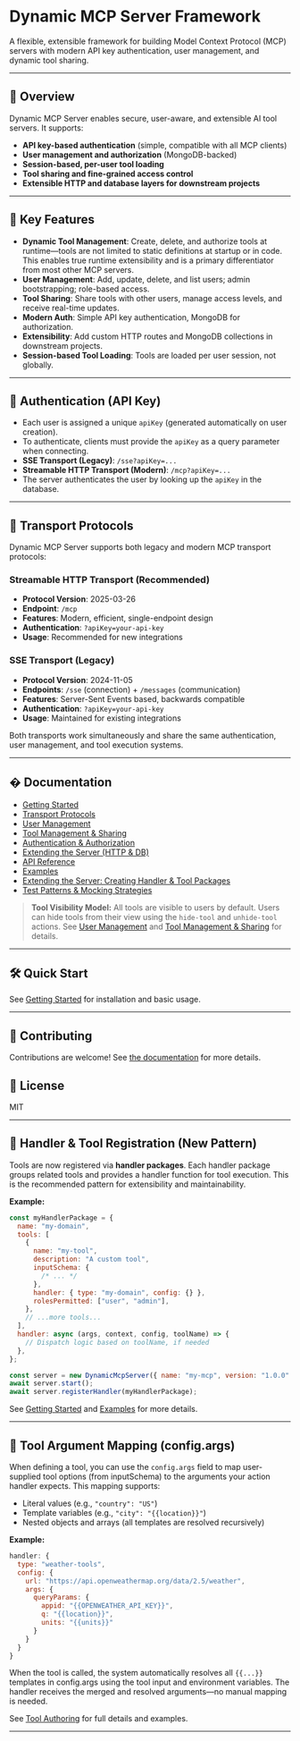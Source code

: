 # Dynamic MCP Server Framework

A flexible, extensible framework for building Model Context Protocol (MCP) servers with modern API key authentication, user management, and dynamic tool sharing.

---

## 🚀 Overview

Dynamic MCP Server enables secure, user-aware, and extensible AI tool servers. It supports:

- **API key-based authentication** (simple, compatible with all MCP clients)
- **User management and authorization** (MongoDB-backed)
- **Session-based, per-user tool loading**
- **Tool sharing and fine-grained access control**
- **Extensible HTTP and database layers for downstream projects**

---

## 🌟 Key Features

- **Dynamic Tool Management**: Create, delete, and authorize tools at runtime—tools are not limited to static definitions at startup or in code. This enables true runtime extensibility and is a primary differentiator from most other MCP servers.
- **User Management**: Add, update, delete, and list users; admin bootstrapping; role-based access.
- **Tool Sharing**: Share tools with other users, manage access levels, and receive real-time updates.
- **Modern Auth**: Simple API key authentication, MongoDB for authorization.
- **Extensibility**: Add custom HTTP routes and MongoDB collections in downstream projects.
- **Session-based Tool Loading**: Tools are loaded per user session, not globally.

---

## 🔑 Authentication (API Key)

- Each user is assigned a unique `apiKey` (generated automatically on user creation).
- To authenticate, clients must provide the `apiKey` as a query parameter when connecting.
- **SSE Transport (Legacy)**: `/sse?apiKey=...`
- **Streamable HTTP Transport (Modern)**: `/mcp?apiKey=...`
- The server authenticates the user by looking up the `apiKey` in the database.

---

## 🚀 Transport Protocols

Dynamic MCP Server supports both legacy and modern MCP transport protocols:

### Streamable HTTP Transport (Recommended)
- **Protocol Version**: 2025-03-26
- **Endpoint**: `/mcp`
- **Features**: Modern, efficient, single-endpoint design
- **Authentication**: `?apiKey=your-api-key`
- **Usage**: Recommended for new integrations

### SSE Transport (Legacy)
- **Protocol Version**: 2024-11-05
- **Endpoints**: `/sse` (connection) + `/messages` (communication)
- **Features**: Server-Sent Events based, backwards compatible
- **Authentication**: `?apiKey=your-api-key`
- **Usage**: Maintained for existing integrations

Both transports work simultaneously and share the same authentication, user management, and tool execution systems.

---

## � Documentation

- [Getting Started](./docs/getting-started.md)
- [Transport Protocols](./docs/transport-protocols.md)
- [User Management](./docs/user-management.md)
- [Tool Management & Sharing](./docs/tool-management.md)
- [Authentication & Authorization](./docs/authentication.md)
- [Extending the Server (HTTP & DB)](./docs/extending.md)
- [API Reference](./docs/api-reference.md)
- [Examples](./docs/examples.md)
- [Extending the Server: Creating Handler & Tool Packages](docs/tool_authoring.md)
- [Test Patterns & Mocking Strategies](docs/test_patterns.md)

> **Tool Visibility Model:**
> All tools are visible to users by default. Users can hide tools from their view using the `hide-tool` and `unhide-tool` actions. See [User Management](./docs/user-management.md) and [Tool Management & Sharing](./docs/tool-management.md) for details.

---

## 🛠️ Quick Start

See [Getting Started](./docs/getting-started.md) for installation and basic usage.

---

## 📝 Contributing

Contributions are welcome! See [the documentation](./docs/) for more details.

## 📄 License

MIT

---

## 🧩 Handler & Tool Registration (New Pattern)

Tools are now registered via **handler packages**. Each handler package groups related tools and provides a handler function for tool execution. This is the recommended pattern for extensibility and maintainability.

**Example:**

```js
const myHandlerPackage = {
  name: "my-domain",
  tools: [
    {
      name: "my-tool",
      description: "A custom tool",
      inputSchema: {
        /* ... */
      },
      handler: { type: "my-domain", config: {} },
      rolesPermitted: ["user", "admin"],
    },
    // ...more tools...
  ],
  handler: async (args, context, config, toolName) => {
    // Dispatch logic based on toolName, if needed
  },
};

const server = new DynamicMcpServer({ name: "my-mcp", version: "1.0.0" });
await server.start();
await server.registerHandler(myHandlerPackage);
```

See [Getting Started](./docs/getting-started.md) and [Examples](./docs/examples.md) for more details.

---

## 🧩 Tool Argument Mapping (config.args)

When defining a tool, you can use the `config.args` field to map user-supplied tool options (from inputSchema) to the arguments your action handler expects. This mapping supports:

- Literal values (e.g., `"country": "US"`)
- Template variables (e.g., `"city": "{{location}}"`)
- Nested objects and arrays (all templates are resolved recursively)

**Example:**

```js
handler: {
  type: "weather-tools",
  config: {
    url: "https://api.openweathermap.org/data/2.5/weather",
    args: {
      queryParams: {
        appid: "{{OPENWEATHER_API_KEY}}",
        q: "{{location}}",
        units: "{{units}}"
      }
    }
  }
}
```

When the tool is called, the system automatically resolves all `{{...}}` templates in config.args using the tool input and environment variables. The handler receives the merged and resolved arguments—no manual mapping is needed.

See [Tool Authoring](./docs/tool_authoring.md) for full details and examples.

---

```

```
